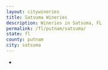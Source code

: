 ```yaml
---
layout: citywineries
title: Satsuma Wineries
description: Wineries in Satsuma, FL
permalink: /fl/putnam/satsuma/
state: fl
county: putnam
city: satsuma
---
```

-
